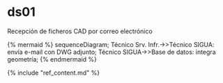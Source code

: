 # ds01

Recepción de ficheros CAD por correo electrónico  

{% mermaid %}
sequenceDiagram;
  Técnico Srv. Infr.->>Técnico SIGUA: envía e-mail con DWG adjunto;
  Técnico SIGUA->>Base de datos: integra geometría;
{% endmermaid %}

{% include "ref_content.md" %}